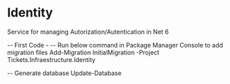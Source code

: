 # Identity
Service for managing Autorization/Autentication in Net 6

-- First Code -
-- Run below command in Package Manager Console to add migration files 
Add-Migration InitialMigration -Project Tickets.Infraestructure.Identity

-- Generate database
Update-Database
